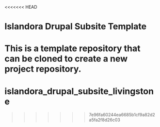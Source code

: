 <<<<<<< HEAD
# Islandora Drupal Subsite Template

This is a template repository that can be cloned to create a new project repository.
=======
islandora_drupal_subsite_livingstone
====================================
>>>>>>> 7e96fa60244ea6685b1cf9a82d2a5fa2f8d26c03
